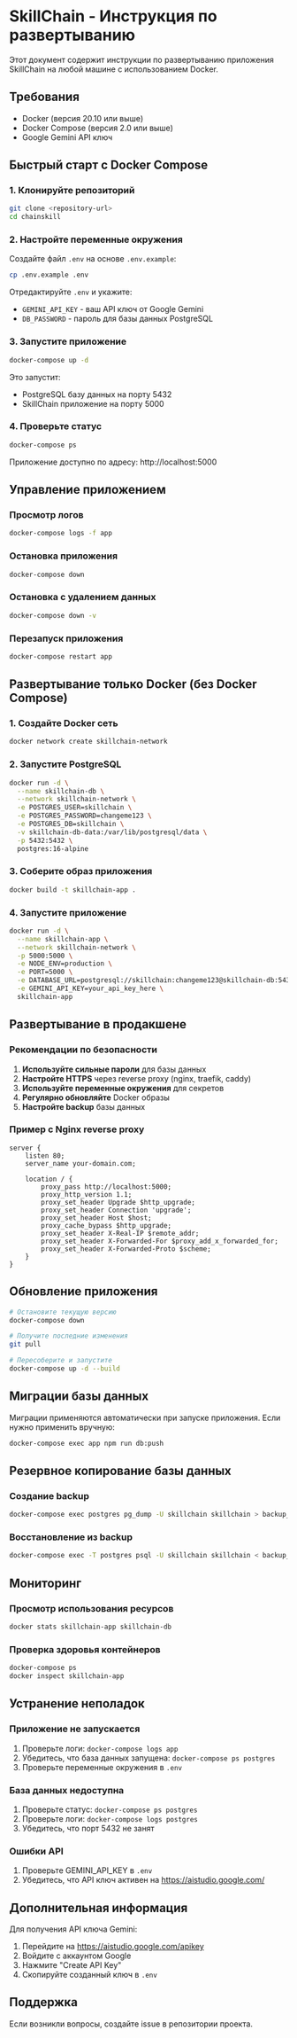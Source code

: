 # SkillChain - Инструкция по развертыванию

Этот документ содержит инструкции по развертыванию приложения SkillChain на любой машине с использованием Docker.

## Требования

- Docker (версия 20.10 или выше)
- Docker Compose (версия 2.0 или выше)
- Google Gemini API ключ

## Быстрый старт с Docker Compose

### 1. Клонируйте репозиторий

```bash
git clone <repository-url>
cd chainskill
```

### 2. Настройте переменные окружения

Создайте файл `.env` на основе `.env.example`:

```bash
cp .env.example .env
```

Отредактируйте `.env` и укажите:
- `GEMINI_API_KEY` - ваш API ключ от Google Gemini
- `DB_PASSWORD` - пароль для базы данных PostgreSQL

### 3. Запустите приложение

```bash
docker-compose up -d
```

Это запустит:
- PostgreSQL базу данных на порту 5432
- SkillChain приложение на порту 5000

### 4. Проверьте статус

```bash
docker-compose ps
```

Приложение доступно по адресу: http://localhost:5000

## Управление приложением

### Просмотр логов

```bash
docker-compose logs -f app
```

### Остановка приложения

```bash
docker-compose down
```

### Остановка с удалением данных

```bash
docker-compose down -v
```

### Перезапуск приложения

```bash
docker-compose restart app
```

## Развертывание только Docker (без Docker Compose)

### 1. Создайте Docker сеть

```bash
docker network create skillchain-network
```

### 2. Запустите PostgreSQL

```bash
docker run -d \
  --name skillchain-db \
  --network skillchain-network \
  -e POSTGRES_USER=skillchain \
  -e POSTGRES_PASSWORD=changeme123 \
  -e POSTGRES_DB=skillchain \
  -v skillchain-db-data:/var/lib/postgresql/data \
  -p 5432:5432 \
  postgres:16-alpine
```

### 3. Соберите образ приложения

```bash
docker build -t skillchain-app .
```

### 4. Запустите приложение

```bash
docker run -d \
  --name skillchain-app \
  --network skillchain-network \
  -p 5000:5000 \
  -e NODE_ENV=production \
  -e PORT=5000 \
  -e DATABASE_URL=postgresql://skillchain:changeme123@skillchain-db:5432/skillchain \
  -e GEMINI_API_KEY=your_api_key_here \
  skillchain-app
```

## Развертывание в продакшене

### Рекомендации по безопасности

1. **Используйте сильные пароли** для базы данных
2. **Настройте HTTPS** через reverse proxy (nginx, traefik, caddy)
3. **Используйте переменные окружения** для секретов
4. **Регулярно обновляйте** Docker образы
5. **Настройте backup** базы данных

### Пример с Nginx reverse proxy

```nginx
server {
    listen 80;
    server_name your-domain.com;

    location / {
        proxy_pass http://localhost:5000;
        proxy_http_version 1.1;
        proxy_set_header Upgrade $http_upgrade;
        proxy_set_header Connection 'upgrade';
        proxy_set_header Host $host;
        proxy_cache_bypass $http_upgrade;
        proxy_set_header X-Real-IP $remote_addr;
        proxy_set_header X-Forwarded-For $proxy_add_x_forwarded_for;
        proxy_set_header X-Forwarded-Proto $scheme;
    }
}
```

## Обновление приложения

```bash
# Остановите текущую версию
docker-compose down

# Получите последние изменения
git pull

# Пересоберите и запустите
docker-compose up -d --build
```

## Миграции базы данных

Миграции применяются автоматически при запуске приложения. Если нужно применить вручную:

```bash
docker-compose exec app npm run db:push
```

## Резервное копирование базы данных

### Создание backup

```bash
docker-compose exec postgres pg_dump -U skillchain skillchain > backup_$(date +%Y%m%d_%H%M%S).sql
```

### Восстановление из backup

```bash
docker-compose exec -T postgres psql -U skillchain skillchain < backup_file.sql
```

## Мониторинг

### Просмотр использования ресурсов

```bash
docker stats skillchain-app skillchain-db
```

### Проверка здоровья контейнеров

```bash
docker-compose ps
docker inspect skillchain-app
```

## Устранение неполадок

### Приложение не запускается

1. Проверьте логи: `docker-compose logs app`
2. Убедитесь, что база данных запущена: `docker-compose ps postgres`
3. Проверьте переменные окружения в `.env`

### База данных недоступна

1. Проверьте статус: `docker-compose ps postgres`
2. Проверьте логи: `docker-compose logs postgres`
3. Убедитесь, что порт 5432 не занят

### Ошибки API

1. Проверьте GEMINI_API_KEY в `.env`
2. Убедитесь, что API ключ активен на https://aistudio.google.com/

## Дополнительная информация

Для получения API ключа Gemini:
1. Перейдите на https://aistudio.google.com/apikey
2. Войдите с аккаунтом Google
3. Нажмите "Create API Key"
4. Скопируйте созданный ключ в `.env`

## Поддержка

Если возникли вопросы, создайте issue в репозитории проекта.
